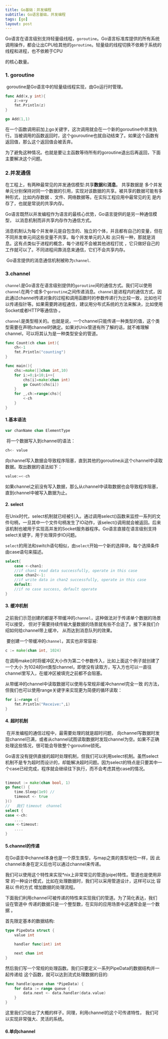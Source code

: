 ```yaml
---
title: Go基础：并发编程
subtitle: Go语言基础，并发编程
tags: [go]
layout: post
---
```




Go语言在语言级别支持轻量级线程，`goroutine`。Go语言标准库提供的所有系统调用操作，都会让出CPU给其他的`goroutine`。轻量级的线程切换不依赖于系统的线程和进程，也不依赖于CPU

的核心数量。



### 1. goroutine

​	goroutine是Go语言中的轻量级线程实现，由Go运行时管理。

```go
func Add(x,y int){
    z:=x+y
    fmt.Println(z)
}

go Add(1,1)
```

​	在一个函数调用前加上go关键字，这次调用就会在一个新的goroutine中并发执行。当被调用的函数返回时，这个gouroutine也就自动结束了。如果这个函数有返回值，那么这个返回值会被丢弃。

​	为了避免这种情况。也就是要让主函数等待所有的goroutine退出后再返回，下面主要解决这个问题。

### 2.并发通信

​	在工程上，有两种最常见的并发通信模型:共享**数据**和**消息**。 共享数据是 多个并发单元分别保持对同一个数据的引用，实现对该数据的共享。被共享的数据可能有多种形式，比如内存数据 、文件、网络数据等。在实际工程应用中最常见的无  是内存了，也就是常说的共享内存。 

​	Go语言既然以并发编程作为语言的最核心优势，Go语言提供的是另一种通信模型， 以消息机制而非共享内存作为通信方式。

​	消息机制认为每个并发单元是自包含的、独立的个体，并且都有自己的变量，但在不同并发单元间这些变量不共享。每个并发单元的入和 出只有一种，那就是消息。这有点类似于进程的概念，每个进程不会被其他进程打扰 ，它只做好自己的工作就可以了。不同进程间靠消息来通信，它们不会共享内存。 

​	Go语言提供的消息通信机制被称为`channel`.

### 3.channel

​	`channel`是Go语言在语言级别提供的`goroutine`间的通信方式。我们可以使用`channel`在两个或多个`goroutine`之间传递消息。`channel`是进程内的通信方式，因此通过channel传递对象的过程和调用函数时的参数传递行为比较一致，比如也可以传递指针等。如果需要跨进程通信，建议用分布式系统的方法来解决，比如使用Socket或者HTTP等通信协 。

​	`channel`是类型相关的。也就是说，一个channel只能传递一种类型的值，这个类型需要在声明channel时确定。如果对Unix管道有所了解的话，就不难理解channel，可以将其认为是一种类型安全的管道。		

```go
func Count(ch chan int){
    ch<-1
    fmt.Println("counting")
}

func main(){
    chs:=make([]chan int,10)
    for i:=0;i<10;i++{
        chs[i]=make(chan int)
        go Count(chs[i])
    }
    for _,ch:=range(chs){
        <-ch
    }
}

```



#### 1.基本语法

```go
var chanName chan ElementType
```

​	将一个数据写入到channel的语法：

```go
ch<- value
```

​	向channel写入数据会导致程序阻塞，直到其他的goroutine从这个channel中读取数据。取出数据的语法如下：

```go
value:=<-ch
```

​	如果channel之前没有写入数据，那么从channel中读取数据也会导致程序阻塞，直到channel中被写入数据为止。

#### 2. select

​	 在Unix时代，select机制就已经被引入。通过调用select()函数来监控一系列的文件句柄，一旦其中一个文件句柄发生了IO动作，该select()调用就会被返回。后来该机制也被用于实现高并发的Socket服务器程序。Go语言直接在语言级别支持select关键字，用于处理异步IO问题。

​	`select`的用法和switch语句相似，由`select`开始一个新的选择块，每个选择条件由case语句来描述。

```go
select{
    case <-chan1:
    //if chan1 read data successfully, operate in this case
    case chan2<-1:
    //if write data in chan2 successfully, operate in this case
    default:
    //if no case success, default operate
}
```

#### 3. 缓冲机制

​	之前我们示范创建的都是不带缓冲的`channel`，这种做法对于传递单个数据的场景可以接受， 但对于需要持续传输大量数据的场景就有些不合适了。接下来我们介绍如何给channel带上缓冲， 从而达到消息队列的效果。 

​	要创建一个带缓冲的`channel`，其实也非常容易: 

```go
c := make(chan int, 1024) 
```

​	在调用make()时将缓冲区大小作为第二个参数传入，比如上面这个例子就创建了一个大小 为1024的int类型channel，即使没有读取方，写入方也可以一直往channel里写入，在缓冲区被填完之前都不会阻塞。 

从带缓冲的channel中读取数据可以使用与常规非缓冲channel完全一致 的方法，但我们也可以使用range关键字来实现更为简便的循环读取：

```go
for i:=range c{
    fmt.Println("Receive:",i)
}
```

#### 4. 超时机制

​	在并发编程的通信过程中，最需要处理的就是超时问题， 向channel写数据时发现channel已满，或者从channel试图读取数据时发现channel为空。如果不正确处理这些情况，很可能会导致整个goroutine锁死。

​	Go语言没有提供直接的超时处理机制，但我们可以利用select机制。虽然select机制不是专为超时而设计的，却能解决超时问题。因为select的特点是只要其中一个case已经完成，程序就会继续往下执行，而不会考虑其他case的情况。	

```go
      
timeout := make(chan bool, 1)
go func() {
	time.Sleep(1e9) // 
	timeout <- true 
}()
//   我们 timeout  channel     
select {
case <-ch:
    ....
case <-timeout:
    ....
}    
```

#### 5.channel的传递

在Go语言中channel本身也是一个原生类型，与map之类的类型地位一样，因 此channel本身在定义后也可以通过channel来传递。 

我们可以使用这个特性来实现*nix上非常常见的管道(pipe)特性。管道也是使用非常   的一种设计模式，比如在处理数据时，我们可以采用管道设计，这样可以比 容易以 件的方式 增加数据的处理流程。 

下面我们利用channel可被传递的特性来实现我们的管道。为了简化表达，我们 设在管道中 传递的数据只是一个整型数，在实际的应用场景中这通常会是一个数据 。 

  首先限定基本的数据结构:

```go
type PipeData struct { 
    value int 

	handler func(int) int 

	next chan int 
} 
```

然后我们写一个常规的处理函数。我们只要定义一系列PipeData的数据结构并一起传递给 这个函数，就可以达到流式处理数据的目的: 

```go
func handle(queue chan *PipeData) { 
    for data := range queue {             
        data.next <- data.handler(data.value)
    }
} 
```

这里我们只给出了大概的样子。同理，利用channel的这个可传递特性， 我们可以实现非常强大、灵活的系统。

#### 6.单向channel



